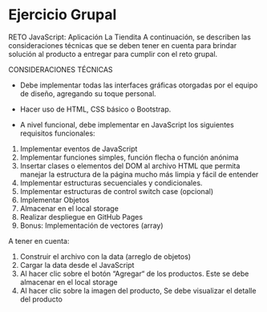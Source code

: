 # Ejercicio Grupal

RETO JavaScript:
Aplicación La Tiendita
A continuación, se describen las consideraciones técnicas que se
deben tener en cuenta para brindar solución al producto a entregar
para cumplir con el reto grupal.


CONSIDERACIONES TÉCNICAS
* Debe implementar todas las interfaces gráficas otorgadas por el equipo de
diseño, agregando su toque personal.

* Hacer uso de HTML, CSS básico o Bootstrap.
* A nivel funcional, debe implementar en JavaScript los siguientes requisitos
funcionales:

1. Implementar eventos de JavaScript <br>
2. Implementar funciones simples, función flecha o función anónima
3. Insertar clases o elementos del DOM al archivo HTML que permita manejar la estructura de la página mucho más limpia y fácil de entender
4. Implementar estructuras secuenciales y condicionales.
5. Implementar estructuras de control switch case (opcional)
6. Implementar Objetos
7. Almacenar en el local storage
8. Realizar despliegue en GitHub Pages
9. Bonus: Implementación de vectores (array)

A tener en cuenta:

1. Construir el archivo con la data (arreglo de objetos)
2. Cargar la data desde el JavaScript
3. Al hacer clic sobre el botón “Agregar“ de los productos. Este se debe almacenar en el local storage
4. Al hacer clic sobre la imagen del producto, Se debe visualizar el
detalle del producto
